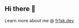 ## Hi there 👋   

Learn more about me @ [fr1sk.dev](https://fr1sk.dev)

<!--
![Github stats](https://github-readme-stats.vercel.app/api?username=fr1sk&show_icons=true&count_private=true&title_color=bd93f9&text_color=8BE9FD&bg_color=282A36&icon_color=ff79c6)
**fr1sk/fr1sk** is a ✨ _special_ ✨ repository because its `README.md` (this file) appears on your GitHub profile.

Here are some ideas to get you started:
![counter](https://enwfboydobzv7ah.m.pipedream.net)
- 🔭 I’m currently working on ...
- 🌱 I’m currently learning ...
- 👯 I’m looking to collaborate on ...
- 🤔 I’m looking for help with ...
- 💬 Ask me about ...
- 📫 How to reach me: ...
- 😄 Pronouns: ...
- ⚡ Fun fact: ...
-->
